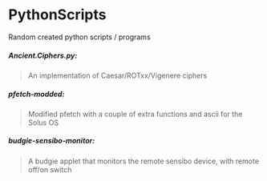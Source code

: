 # PythonScripts
Random created python scripts / programs 

##### Ancient.Ciphers.py: 
> An implementation of Caesar/ROTxx/Vigenere ciphers


##### pfetch-modded: 
> Modified pfetch with a couple of extra functions and ascii for the Solus OS


##### budgie-sensibo-monitor: 
> A budgie applet that monitors the remote sensibo device, with remote off/on switch
